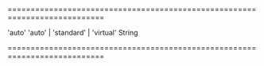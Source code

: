 ===========================================================================
<!--default-->'auto'<!--/default-->
<!--acceptValues-->'auto' | 'standard' | 'virtual'<!--/acceptValues-->
<!--type-->String<!--/type-->
===========================================================================

<!--shortDescription-->

<!--/shortDescription-->

<!--fullDescription-->

<!--/fullDescription-->